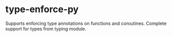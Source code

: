 # type-enforce-py
Supports enforcing type annotations on functions and coroutines. Complete support for types from typing module.
